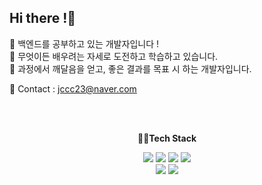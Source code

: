    ## Hi there !🙌

🍊  백엔드를 공부하고 있는 개발자입니다 ! <br>
🍑  무엇이든 배우려는 자세로 도전하고 학습하고 있습니다. <br>
🥭  과정에서 깨달음을 얻고, 좋은 결과를 목표 시 하는 개발자입니다.
 

💌 Contact : jccc23@naver.com <br>


<br>
<br>

<p align="center">
    <Strong>👨‍💻Tech Stack</Strong><br>
</p>

<p align="center">
    <img src="https://img.shields.io/badge/Java-ED8B00?style=for-the-badge&logo=openjdk&logoColor=white">
    <img src="https://img.shields.io/badge/Spring-6DB33F?style=for-the-badge&logo=Spring&logoColor=white">
    <img src="https://img.shields.io/badge/SpringBoot-6DB33F?style=for-the-badge&logo=SpringBoot&logoColor=white">
    <img src="https://img.shields.io/badge/mysql-4479A1?style=for-the-badge&logo=mysql&logoColor=white"> <br>
   <img src="https://img.shields.io/badge/JavaScript-F7DF1E?style=for-the-badge&logo=javascript&logoColor=black">
  <img src="https://img.shields.io/badge/Vue.js-35495E?style=for-the-badge&logo=vue.js&logoColor=4FC08D">
   
  
</p>
